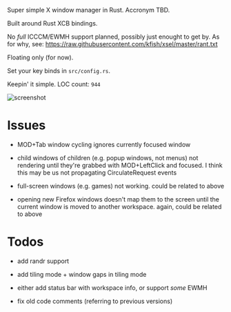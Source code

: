 Super simple X window manager in Rust. Accronym TBD.

Built around Rust XCB bindings.

No *full* ICCCM/EWMH support planned, possibly just enought to get by. As
for why, see: https://raw.githubusercontent.com/kfish/xsel/master/rant.txt

Floating only (for now).

Set your key binds in `src/config.rs`.

Keepin' it simple. LOC count: `944`

![screenshot](https://github.com/grufwub/afwm/raw/master/screenshot.png)

# Issues

- MOD+Tab window cycling ignores currently focused window

- child windows of children (e.g. popup windows, not menus) not rendering
  until they're grabbed with MOD+LeftClick and focused. I think this may be
  us not propagating CirculateRequest events

- full-screen windows (e.g. games) not working. could be related to above

- opening new Firefox windows doesn't map them to the screen until the current
  window is moved to another workspace. again, could be related to above

# Todos

- add randr support

- add tiling mode + window gaps in tiling mode

- either add status bar with workspace info, or support _some_ EWMH

- fix old code comments (referring to previous versions)
